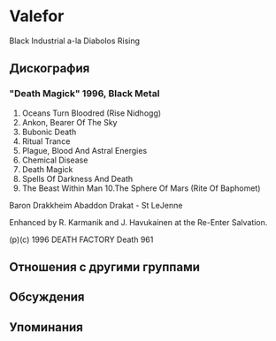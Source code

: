 # Valefor

Black Industrial a-la Diabolos Rising

## Дискография

### "Death Magick" 1996, Black Metal

1.  Oceans Turn Bloodred (Rise Nidhogg)
2.  Ankon, Bearer Of The Sky
3.  Bubonic Death
4.  Ritual Trance
5.  Plague, Blood And Astral Energies
6.  Chemical Disease
7.  Death Magick
8.  Spells Of Darkness And Death
9.  The Beast Within Man
10.The Sphere Of Mars (Rite Of Baphomet)

Baron Drakkheim Abaddon
Drakat - St LeJenne

Enhanced by R. Karmanik and J. Havukainen at the Re-Enter Salvation.

(p)(c) 1996 DEATH FACTORY  Death 961


## Отношения с другими группами


## Обсуждения


## Упоминания

